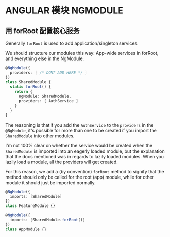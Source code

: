 # ANGULAR 模块 NGMODULE

## 用 forRoot 配置核心服务

Generally `forRoot` is used to add application/singleton services.

We should structure our modules this way: App-wide services in forRoot, and everything else in the NgModule.

```ts
@NgModule({
  providers: [ /* DONT ADD HERE */ ]
})
class SharedModule {
  static forRoot() {
    return {
      ngModule: SharedModule,
      providers: [ AuthService ]
    }
  }
}
```

The reasoning is that if you add the `AuthService` to the `providers` in the `@NgModule`, it's possible for more than one to be created if you import the `SharedModule` into other modules.

I'm not 100% clear on whether the service would be created when the `SharedModule` is imported into an eagerly loaded module, but the explanation that the docs mentioned was in regards to lazily loaded modules. When you lazily load a module, all the providers will get created.

For this reason, we add a (by convention) `forRoot` method to signify that the method should only be called for the root (app) module, while for other module it should just be imported normally.

```ts
@NgModule({
  imports: [SharedModule]
})
class FeatureModule {}

@NgModule({
  imports: [SharedModule.forRoot()]
})
class AppModule {}
```

